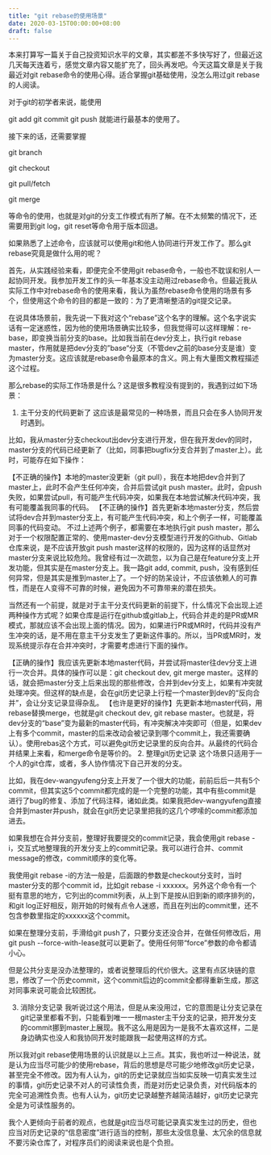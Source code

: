 ```yaml
---
title: "git rebase的使用场景"
date: 2020-03-15T00:00:00+08:00
draft: false
---
```


本来打算写一篇关于自己投资知识水平的文章，其实都差不多快写好了，但最近这几天每天连着亏，感觉文章内容又能扩充了，回头再发吧。今天这篇文章是关于我最近对git rebase命令的使用心得。适合掌握git基础使用，没怎么用过git rebase的人阅读。

对于git的初学者来说，能使用

git add
git commit
git push
就能进行最基本的使用了。

接下来的话，还需要掌握

git branch

git checkout

git pull/fetch

git merge

等命令的使用，也就是对git的分支工作模式有所了解。在不太频繁的情况下，还需要用到git log，git reset等命令用于版本回退。

如果熟悉了上述命令，应该就可以使用git和他人协同进行开发工作了。那么git rebase究竟是做什么用的呢？

首先，从实践经验来看，即便完全不使用git rebase命令，一般也不耽误和别人一起协同开发。我参加开发工作的头一年基本没主动用过rebase命令。但最近我从实际工作中对rebase命令的使用来看，我认为虽然rebase命令使用的场景有多个，但使用这个命令的目的都是一致的：为了更清晰整洁的git提交记录。

在说具体场景前，我先说一下我对这个“rebase”这个名字的理解。这个名字说实话有一定迷惑性，因为他的使用场景确实比较多，但我觉得可以这样理解：re-base，即变换当前分支的base。比如我当前在dev分支上，执行git rebase master，作用就是把dev分支的”base“分支（不管dev之前的base分支是谁）变为master分支。这应该就是rebase命令最原本的含义。网上有大量图文教程描述这个过程。

那么rebase的实际工作场景是什么？这是很多教程没有提到的，我遇到过如下场景：

1. 主干分支的代码更新了
这应该是最常见的一种场景，而且只会在多人协同开发时遇到。

比如，我从master分支checkout出dev分支进行开发，但在我开发dev的同时，master分支的代码已经更新了（比如，同事把bugfix分支合并到了master上）。此时，可能存在如下操作：

【不正确的操作】本地的master没更新（git pull），我在本地把dev合并到了master上，此时不会产生任何冲突，合并后尝试git push master。此时，会push失败，如果尝试pull，有可能产生代码冲突，如果我在本地尝试解决代码冲突，我有可能覆盖我同事的代码。
【不正确的操作】首先更新本地master分支，然后尝试将dev合并到master分支上，有可能产生代码冲突，和上个例子一样，可能覆盖同事的代码变动。
不过上述两个例子，都需要在本地执行git push master，那么对于一个权限配置正常的、使用master-dev分支模型进行开发的Github、Gitlab仓库来说，是不应该开放git push master这样的权限的，因为这样的话显然对master分支来说比较危险。我曾经有过一次疏忽，以为自己是在feature分支上开发功能，但其实是在master分支上。我一路git add, commit, push，没有感到任何异常，但是其实是推到master上了。一个好的防呆设计，不应该依赖人的可靠性，而是在人变得不可靠的时候，避免因为不可靠带来的潜在损失。

当然还有一个前提，就是对于主干分支代码更新的前提下，什么情况下会出现上述两种操作方式呢？如果仓库是运行在github或gitlab上，代码合并走的是PR或MR模式，那就应该不会出现上面的情况。因为，如果进行PR或MR时，代码并没有产生冲突的话，是不用在意主干分支发生了更新这件事的。所以，当PR或MR时，发现系统提示存在合并冲突时，才需要考虑进行下面的操作。

【正确的操作】我应该先更新本地master代码，并尝试将master往dev分支上进行一次合并。具体的操作可以是：git checkout dev, git merge master。这样的话，就会把master分支上后来出现的那些修改，合并到dev分支上，如果有冲突就处理冲突。但这样的缺点是，会在git历史记录上行程一个master到dev的“反向合并”，会让分支记录显得杂乱。
【也许是更好的操作】先更新本地master代码，用rebase替换merge，也就是git checkout dev, git rebase master。也就是，将dev分支的“base”变为最新的master代码，有冲突解决冲突即可（但是，如果dev上有多个commit，master的后来改动会被记录到哪个commit上，我还需要确认）。使用rebas这个方式，可以避免git历史记录里的反向合并。从最终的代码合并结果上来看，和merge命令是等价的。
2. 整理git历史记录
这个场景只适用于一个人的git仓库，或者，多人协作情况下自己开发的分支。

比如，我在dev-wangyufeng分支上开发了一个很大的功能，前前后后一共有5个commit，但其实这5个commit都完成的是一个完整的功能，其中有些commit是进行了bug的修复、添加了代码注释，诸如此类。如果我把dev-wangyufeng直接合并到master并push，就会在git历史记录里把我的这几个啰嗦的commit都添加进去。

如果我想在合并分支前，整理好我要提交的commit记录，我会使用git rebase -i，交互式地整理我的开发分支上的commit记录。我可以进行合并、commit message的修改，commit顺序的变化等。

我使用git rebase -i的方法一般是，后面跟的参数是checkout分支时，当时master分支的那个commit id，比如git rebase -i xxxxxx。另外这个命令有一个挺有意思的地方，它列出的commit列表，从上到下是按从旧到新的顺序排列的，和git log正好相反，刚开始的时候有点令人迷惑，而且在列出的commit里，还不包含参数里指定的xxxxxx这个commit。

如果在整理分支前，手滑给git push了，只要分支还没合并，在做任何修改后，用git push --force-with-lease就可以更新了。使用任何带“force”参数的命令都请小心。

但是公共分支是没办法整理的，或者说整理后的代价很大。这里有点区块链的意思，修改了一个历史commit，这个commit后边的commit全都得重新生成，那这对同事来说可能会比较困扰。

3. 消除分支记录
我听说过这个用法，但是从来没用过，它的意图是让分支记录在git记录里都看不到，只能看到唯一一根master主干分支的记录，把开发分支的commit挪到master上展现。我不这么用是因为一是我不太喜欢这样，二是身边确实也没人和我协同开发时能跟我一起使用这样的方式。

所以我对git rebase使用场景的认识就是以上三点。其实，我也听过一种说法，就是认为应当尽可能少的使用rebase，背后的思想是尽可能少地修改git历史记录，甚至完全不修改。因为有人认为，git的历史记录就应当如实反映一切真实发生过的事情，git历史记录不对人的可读性负责，而是对历史记录负责，对代码版本的完全可追溯性负责。也有人认为，git历史记录越整齐越简洁越好，git历史记录完全是为可读性服务的。

我个人更倾向于前者的观点，也就是git应当尽可能记录真实发生过的历史，但也应当对历史记录的“信息密度”进行适当的控制，那些太没信息量、太冗余的信息就不要污染仓库了，对程序员们的阅读来说也是个负担。
